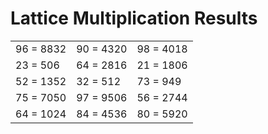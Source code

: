 # Lattice Multiplication Results

|   |   |   |
|---|---|---|
| 96 = 8832 | 90 = 4320 | 98 = 4018 |
| 23 = 506 | 64 = 2816 | 21 = 1806 |
| 52 = 1352 | 32 = 512 | 73 = 949 |
| 75 = 7050 | 97 = 9506 | 56 = 2744 |
| 64 = 1024 | 84 = 4536 | 80 = 5920 |
